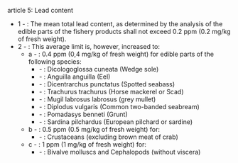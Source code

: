 article 5: Lead content

<ul>
			<li>1 - : The mean total lead content, as determined by the analysis of the edible parts of the fishery products shall not exceed 0.2 ppm (0.2 mg&#x2F;kg of fresh weight).<ul>
			</ul></li>			<li>2 - : This average limit is, however, increased to:<ul>
						<li>a - : 0.4 ppm (0,4 mg&#x2F;kg of fresh weight) for edible parts of the following species:<ul>
									<li> - : Dicologoglossa cuneata (Wedge sole)<ul>
									</ul></li>									<li> - : Anguilla anguilla (Eel)<ul>
									</ul></li>									<li> - : Dicentrarchus punctatus (Spotted seabass)<ul>
									</ul></li>									<li> - : Trachurus trachurus (Horse mackerel or Scad)<ul>
									</ul></li>									<li> - : Mugil labrosus labrosus (grey mullet)<ul>
									</ul></li>									<li> - : Diplodus vulgaris (Common two-banded seabream)<ul>
									</ul></li>									<li> - : Pomadasys benneti (Grunt)<ul>
									</ul></li>									<li> - : Sardina pilchardus (European pilchard or sardine)<ul>
									</ul></li>						</ul></li>						<li>b - : 0.5 ppm (0.5 mg&#x2F;kg of fresh weight) for:<ul>
									<li> - : Crustaceans (excluding brown meat of crab)<ul>
									</ul></li>						</ul></li>						<li>c - : 1 ppm (1 mg&#x2F;kg of fresh weight) for:<ul>
									<li> - : Bivalve molluscs and Cephalopods (without viscera)<ul>
									</ul></li>						</ul></li>			</ul></li></ul>